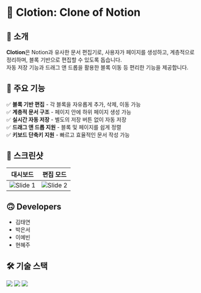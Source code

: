 # 📝 Clotion: Clone of Notion  

## 🚀 소개  
**Clotion**은 Notion과 유사한 문서 편집기로, 사용자가 페이지를 생성하고, 계층적으로 정리하며, 블록 기반으로 편집할 수 있도록 돕습니다.  
자동 저장 기능과 드래그 앤 드롭을 활용한 블록 이동 등 편리한 기능을 제공합니다.  

## 🎯 주요 기능  
✅ **블록 기반 편집** - 각 블록을 자유롭게 추가, 삭제, 이동 가능  
✅ **계층적 문서 구조** - 페이지 안에 하위 페이지 생성 가능  
✅ **실시간 자동 저장** - 별도의 저장 버튼 없이 자동 저장  
✅ **드래그 앤 드롭 지원** - 블록 및 페이지를 쉽게 정렬  
✅ **키보드 단축키 지원** - 빠르고 효율적인 문서 작성 가능  


## 📸 스크린샷  
| 대시보드 | 편집 모드 |
|---------|---------|
| ![Slide 1](https://github.com/user-attachments/assets/f906e843-4a50-4701-aeba-e0541f6314a2) | ![Slide 2]([https://github.com/user-attachments/assets/f906e843-4a50-4701-aeba-e0541f6314a2](https://github.com/user-attachments/assets/1e388661-19a7-45de-9c5c-53c46572950d)) |


## 🙃 Developers
- 김태연
- 박은서
- 이예빈
- 현혜주

## 🛠️ 기술 스택  
<p>
  <img src="https://img.shields.io/badge/javascript-F7DF1E?style=for-the-badge&logo=javascript&logoColor=white"/>
  <img src="https://img.shields.io/badge/CSS3-1572B6?style=for-the-badge&logo=CSS3&logoColor=white"/>
  <img src="https://img.shields.io/badge/HTML5-E34F26?style=for-the-badge&logo=HTML5&logoColor=white"/>
</p>



